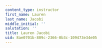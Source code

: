 ```yaml
---
content_type: instructor
first_name: Lauren
last_name: Jacobi
middle_initial: ''
salutation: ''
title: Lauren Jacobi
uid: 8ae0701b-809c-2366-0b3c-109473e34e05
---
```

